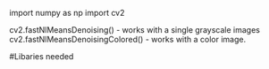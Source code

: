 import numpy as np
import cv2

cv2.fastNlMeansDenoising() - works with a single grayscale images
cv2.fastNlMeansDenoisingColored() - works with a color image.

#Libaries needed
